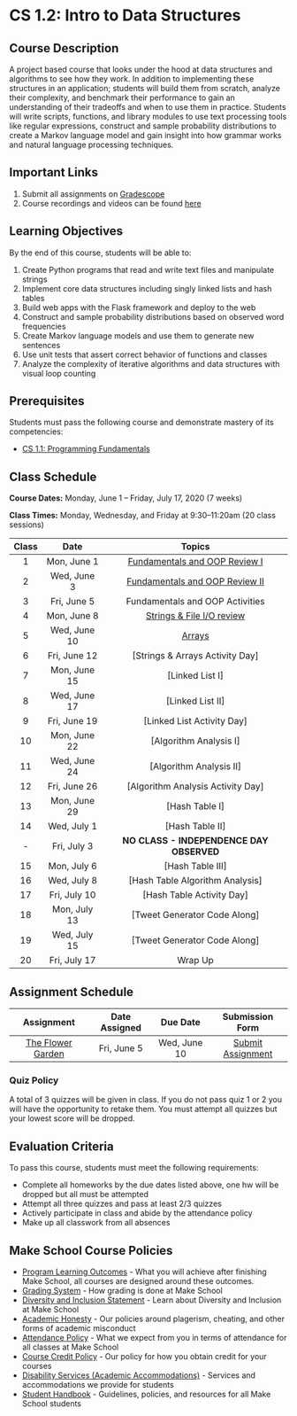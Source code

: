 # CS 1.2: Intro to Data Structures

## Course Description

A project based course that looks under the hood at data structures and algorithms to see how they work. In addition to implementing these structures in an application; students will build them from scratch, analyze their complexity, and benchmark their performance to gain an understanding of their tradeoffs and when to use them in practice. Students will write scripts, functions, and library modules to use text processing tools like regular expressions, construct and sample probability distributions to create a Markov language model and gain insight into how grammar works and natural language processing techniques.


## Important Links

1. Submit all assignments on [Gradescope](https://www.gradescope.com/courses/76995)
1. Course recordings and videos can be found [here]()

## Learning Objectives

By the end of this course, students will be able to:
1.   Create Python programs that read and write text files and manipulate strings
2.   Implement core data structures including singly linked lists and hash tables
3.   Build web apps with the Flask framework and deploy to the web
4.   Construct and sample probability distributions based on observed word frequencies
5.   Create Markov language models and use them to generate new sentences
6.   Use unit tests that assert correct behavior of functions and classes
7.   Analyze the complexity of iterative algorithms and data structures with visual loop counting

## Prerequisites

Students must pass the following course and demonstrate mastery of its competencies:

-  [CS 1.1: Programming Fundamentals](https://make.sc/cs11)

## Class Schedule

**Course Dates:** Monday, June 1 – Friday, July 17, 2020 (7 weeks)

**Class Times:** Monday, Wednesday, and Friday at 9:30–11:20am (20 class sessions)

| Class |          Date          |                 Topics                  |
|:-----:|:----------------------:|:---------------------------------------:|
|  1 |  Mon, June 1               | [Fundamentals and OOP Review I] |
|  2 |  Wed, June 3               | [Fundamentals and OOP Review II] |
|  3 |  Fri, June 5               | Fundamentals and OOP Activities |
|  4 |  Mon, June 8               | [Strings & File I/O review] |
|  5 |  Wed, June 10               | [Arrays] |
|  6 |  Fri, June 12               | [Strings & Arrays Activity Day] |
|  7 |  Mon, June 15               | [Linked List I] |
|  8 |  Wed, June 17              | [Linked List II] |
|  9 |  Fri, June 19              | [Linked List Activity Day] |
| 10 |  Mon, June 22              | [Algorithm Analysis I] |
| 11 |  Wed, June 24              | [Algorithm Analysis II] |
| 12 |  Fri, June 26              | [Algorithm Analysis Activity Day] |
| 13 |  Mon, June 29              | [Hash Table I] |
| 14 |  Wed, July 1              | [Hash Table II]|  
| -  |  Fri, July 3              | **NO CLASS - INDEPENDENCE DAY OBSERVED**|
| 15 |  Mon, July 6              | [Hash Table III]|
| 16 |  Wed, July 8                 | [Hash Table Algorithm Analysis] |
| 17 |  Fri, July 10                  | [Hash Table Activity Day] |
| 18 |  Mon, July 13                  | [Tweet Generator Code Along] |
| 19 |  Wed, July 15                 | [Tweet Generator Code Along] |
| 20 |  Fri, July 17                 | Wrap Up |

[Fundamentals and OOP Review I]: Lessons/Lesson1.md
[Fundamentals and OOP Review II]: Lessons/Lesson2.md
[Strings & File I/O review]: Lessons/Lesson3.md
[Random Numbers]: Lessons/Lesson3.md
[Arrays]: Lessons/Lesson4.md
[Lesson 5]: Lessons/Lesson5.md
[Lesson 6]: Lessons/Lesson6.md
[Lesson 7]: Lessons/Lesson7.md
[Lesson 8]: Lessons/Lesson8.md
[Lesson 9]: Lessons/Lesson9.md
[Lesson 10]: Lessons/Lesson10.md
[Lesson 11]: Lessons/Lesson11.md
[Lesson 12]: Lessons/Lesson12.md
[Lesson 13]: Lessons/Lesson13.md
[Lesson 14]: Lessons/Lesson14.md


## Assignment Schedule 

|                        Assignment                         | Date Assigned |   Due Date   |            Submission Form           |
|:---------------------------------------------------------:|:-------------:|:------------:|:------------------------------------:|
| [The Flower Garden](Lessons/HW1.md)                      |  Fri, June 5   |  Wed, June 10  | [Submit Assignment](makeschool.com)  |


### Quiz Policy

A total of 3 quizzes will be given in class. If you do not pass quiz 1 or 2 you will have the opportunity to retake them. You must attempt all quizzes but your lowest score will be dropped.

## Evaluation Criteria

To pass this course, students must meet the following requirements:
- Complete all homeworks by the due dates listed above, one hw will be dropped but all must be attempted
- Attempt all three quizzes and pass at least 2/3 quizzes
- Actively participate in class and abide by the attendance policy
- Make up all classwork from all absences

## Make School Course Policies

- [Program Learning Outcomes](https://make.sc/program-learning-outcomes) - What you will achieve after finishing Make School, all courses are designed around these outcomes.
- [Grading System](https://make.sc/grading-system) - How grading is done at Make School
- [Diversity and Inclusion Statement](https://make.sc/diversity-and-inclusion-statement) - Learn about Diversity and Inclusion at Make School
- [Academic Honesty](https://make.sc/academic-honesty-policy) - Our policies around plagerism, cheating, and other forms of academic misconduct 
- [Attendance Policy](https://make.sc/attendance-policy) - What we expect from you in terms of attendance for all classes at Make School
- [Course Credit Policy](https://make.sc/course-credit-policy) - Our policy for how you obtain credit for your courses
- [Disability Services (Academic Accommodations)](https://make.sc/disability-services) - Services and accommodations we provide for students
- [Student Handbook](https://make.sc/student-handbook) - Guidelines, policies, and resources for all Make School students

